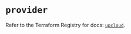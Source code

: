 # `provider`

Refer to the Terraform Registry for docs: [`upcloud`](https://registry.terraform.io/providers/upcloudltd/upcloud/5.6.1/docs).
